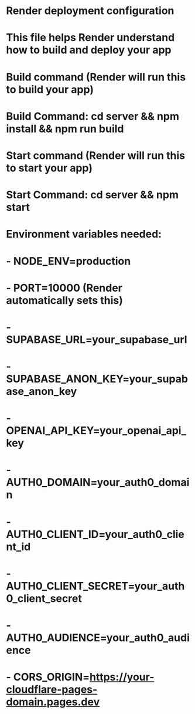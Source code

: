# Render deployment configuration
# This file helps Render understand how to build and deploy your app

# Build command (Render will run this to build your app)
# Build Command: cd server && npm install && npm run build

# Start command (Render will run this to start your app)
# Start Command: cd server && npm start

# Environment variables needed:
# - NODE_ENV=production
# - PORT=10000 (Render automatically sets this)
# - SUPABASE_URL=your_supabase_url
# - SUPABASE_ANON_KEY=your_supabase_anon_key
# - OPENAI_API_KEY=your_openai_api_key
# - AUTH0_DOMAIN=your_auth0_domain
# - AUTH0_CLIENT_ID=your_auth0_client_id
# - AUTH0_CLIENT_SECRET=your_auth0_client_secret
# - AUTH0_AUDIENCE=your_auth0_audience
# - CORS_ORIGIN=https://your-cloudflare-pages-domain.pages.dev
